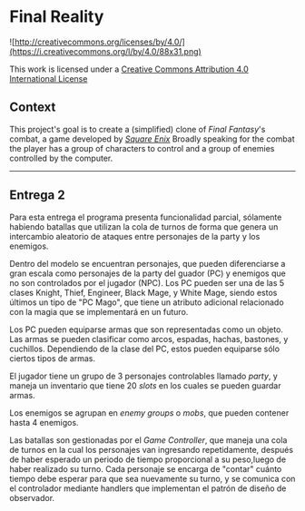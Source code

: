 Final Reality
=============

![http://creativecommons.org/licenses/by/4.0/](https://i.creativecommons.org/l/by/4.0/88x31.png)

This work is licensed under a 
[Creative Commons Attribution 4.0 International License](http://creativecommons.org/licenses/by/4.0/)

Context
-------

This project's goal is to create a (simplified) clone of _Final Fantasy_'s combat, a game developed
by [_Square Enix_](https://www.square-enix.com)
Broadly speaking for the combat the player has a group of characters to control and a group of 
enemies controlled by the computer.

---
Entrega 2
----------------
Para esta entrega el programa presenta funcionalidad parcial, sólamente habiendo batallas que utilizan la cola de turnos
de forma que genera un intercambio aleatorio de ataques entre personajes de la party y los enemigos.

Dentro del modelo se encuentran personajes, que pueden diferenciarse
a gran escala como personajes de la party del guador (PC) y enemigos
que no son controlados por el jugador (NPC). Los PC pueden ser una de las
5 clases Knight, Thief, Engineer, Black Mage, y White Mage, siendo estos últimos
un tipo de "PC Mago", que tiene un atributo adicional relacionado con la magia que se
implementará en un futuro. 

Los PC pueden equiparse armas que son representadas como un objeto. Las armas se pueden clasificar como
arcos, espadas, hachas, bastones, y cuchillos. Dependiendo de la clase del PC, estos pueden equiparse sólo
ciertos tipos de armas. 

El jugador tiene un grupo de 3 personajes controlables llamado _party_, y maneja un inventario que tiene 20 _slots_
en los cuales se pueden guardar armas. 

Los enemigos se agrupan en _enemy groups_ o _mobs_, que pueden contener hasta 4 enemigos.

Las batallas son gestionadas por el _Game Controller_, que maneja una cola de turnos en la cual los personajes van
ingresando repetidamente, después de haber esperado un periodo de tiempo proporcional a su peso,luego de haber realizado 
su turno. Cada personaje se encarga de "contar" cuánto tiempo debe esperar para que sea nuevamente su turno, y se
comunica con el controlador mediante handlers que implementan el patrón de diseño de observador.



